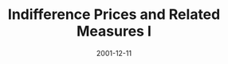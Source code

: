 ---
abstract: ''
authors:
- Marek Straka
date: '2001-12-11'
featured: false
links:
- name: Publik
  url: https://publik.tuwien.ac.at/showentry.php?ID=115502&lang=1
publication_types:
- '0'
publishDate: '2001-12-11'
title: Indifference Prices and Related Measures I
url_pdf: ''
---